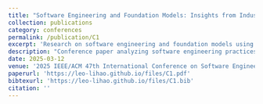 ```yaml
---
title: "Software Engineering and Foundation Models: Insights from Industry Blogs Using a Jury of Foundation Models"
collection: publications
category: conferences
permalink: /publication/C1
excerpt: 'Research on software engineering and foundation models using industry blog analysis with LLM jury approach for comprehensive insights.'
description: "Conference paper analyzing software engineering practices with foundation models through industry blog insights, published in ICSE-SEIP 2025."
date: 2025-03-12
venue: '2025 IEEE/ACM 47th International Conference on Software Engineering: Software Engineering in Practice (ICSE-SEIP)'
paperurl: 'https://leo-lihao.github.io/files/C1.pdf'
bibtexurl: 'https://leo-lihao.github.io/files/C1.bib'
citation: ''
---
```

